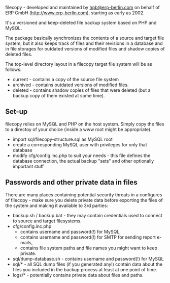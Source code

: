 filecopy - developed and maintained by hpb@erp-berlin.com on behalf of ERP GmbH (http://www.erp-berlin.com), starting as early as 2002.

It's a versioned and keep-deleted file backup system based on PHP and MySQL.

The package basically synchronizes the contents of a source and target file system; but it also keeps track of files and their revisions in a database and in file storages for outdated versions of modified files and shadow copies of deleted files.

The top-level directory layout in a filecopy target file system will be as follows:
* current - contains a copy of the source file system
* archived - contains outdated versions of modified files.
* deleted - contains shadow copies of files that were deleted (but a backup copy of them existed at some time).

## Set-up
filecopy relies on MySQL and PHP on the host system. Simply copy the files to a directoy of your choice (inside a www root might be appropriate).
* import sql/filecopy-structure.sql as MySQL root
* create a corresponding MySQL user with privileges for only that database
* modify cfg/config.inc.php to suit your needs - this file defines the database connection, the actual backup "sets" and other optionally important stuff

## Passwords and other private data in files
There are many places containing potential security threats in a configures of filecopy - make sure you delete private data before exporting the files of the system and making it available to 3rd parties:
* backup.sh / backup.bat - they may contain credentials used to connect to source and target filesystems.
* cfg/config.inc.php 
  * contains username and password(!) for MySQL, 
  * contains username and password(!) for SMTP for sending report e-mails,
  * contains file system paths and file names you might want to keep private.
* sql/dump-database.sh - contains username and password(!) for MySQL
* sql/* - all SQL dump files (if you generated any!) contain data about the files you included in the backup process at least at one point of time.
* logs/* - potentially contains private data about files and paths.
